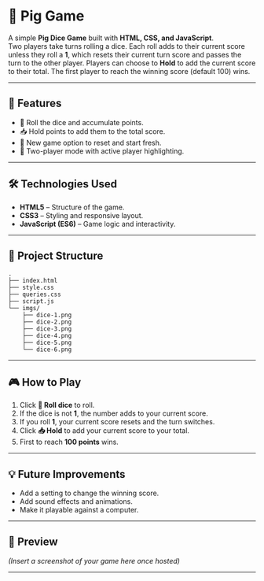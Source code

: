 # 🎲 Pig Game  

A simple **Pig Dice Game** built with **HTML, CSS, and JavaScript**.  
Two players take turns rolling a dice. Each roll adds to their current score unless they roll a **1**, which resets their current turn score and passes the turn to the other player. Players can choose to **Hold** to add the current score to their total. The first player to reach the winning score (default 100) wins.  

---

## 🚀 Features  
- 🎲 Roll the dice and accumulate points.  
- 📥 Hold points to add them to the total score.  
- 🔄 New game option to reset and start fresh.  
- 👥 Two-player mode with active player highlighting.  

---

## 🛠️ Technologies Used  
- **HTML5** – Structure of the game.  
- **CSS3** – Styling and responsive layout.  
- **JavaScript (ES6)** – Game logic and interactivity.  

---

## 📂 Project Structure  
```
.
├── index.html
├── style.css
├── queries.css
├── script.js
└── imgs/
    ├── dice-1.png
    ├── dice-2.png
    ├── dice-3.png
    ├── dice-4.png
    ├── dice-5.png
    └── dice-6.png
```

---

## 🎮 How to Play  
1. Click **🎲 Roll dice** to roll.  
2. If the dice is not **1**, the number adds to your current score.  
3. If you roll **1**, your current score resets and the turn switches.  
4. Click **📥 Hold** to add your current score to your total.  
5. First to reach **100 points** wins.  

---

## 💡 Future Improvements  
- Add a setting to change the winning score.  
- Add sound effects and animations.  
- Make it playable against a computer.  

---

## 📸 Preview  
*(Insert a screenshot of your game here once hosted)*  

---
